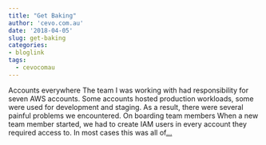 ```yaml
---
title: "Get Baking"
author: 'cevo.com.au'
date: '2018-04-05'
slug: get-baking
categories:
- bloglink
tags:
  - cevocomau
---
```


Accounts everywhere The team I was working with had responsibility for seven AWS accounts. Some accounts hosted production workloads, some were used for development and staging. As a result, there were several painful problems we encountered. On boarding team members When a new team member started, we had to create IAM users in every account they required access to. In most cases this was all of[... <i class="fas fa-external-link-alt"></i>](https://cevo.com.au/post/2018-04-05-get-baking/)

